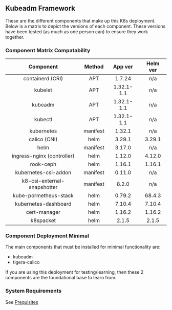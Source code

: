 ## Kubeadm Framework

These are the different components that make up this K8s deployment.  Below is a matrix to depict the versions of each component.  These versions have been tested (as much as one person can) to ensure they work together.

### Component Matrix Compatability

| Component | Method | App ver | Helm ver |
|:---------:|:------:|:-------:|:--------:|
| containerd (CRI) | APT | 1.7.24 | n/a |
| kubelet | APT | 1.32.1-1.1 | n/a |
| kubeadm | APT | 1.32.1-1.1 |n/a |
| kubectl | APT | 1.32.1-1.1 | n/a |
| kubernetes | manifest | 1.32.1 | n/a |
| calico (CNI) | helm | 3.29.1 | 3.29.1 |
| helm | manifest | 3.17.0 | n/a |
| ingress-nginx (controller) | helm | 1.12.0 | 4.12.0 |
| rook-ceph | helm | 1.16.1 | 1.16.1 |
| kubernetes-csi-addon | manifest | 0.11.0 | n/a |
| k8-csi-external-snapshotter | manifest | 8.2.0 | n/a |
| kube-pormetheus-stack | helm | 0.79.2 | 68.4.3 |
| kubernetes-dashboard | helm | 7.10.4 | 7.10.4 |
| cert-manager | helm | 1.16.2 | 1.16.2 |
| k8spacket | helm | 2.1.5 | 2.1.5 |


### Component Deployment Minimal

The main components that must be installed for minimal functionality are:

- kubeadm
- tigera-calico

If you are using this deployment for testing/learning, then these 2 components are the foundational base to learn from.

### System Requirements

See [Prequisites](../Prerequisites.md#system-requirements)
